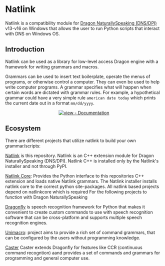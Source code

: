 # Natlink 

Natlink is a compatibility module for [Dragon NaturallySpeaking (DNS/DPI)](https://www.nuance.com/dragon.html) v13-v16 on Windows that allows the user to run Python scripts that interact with DNS on Windows OS.

## Introduction <!-- {docsify-ignore} -->

Natlink can be used as a library for low-level access Dragon engine with a framework for writing grammars and macros.

Grammars can be used to insert text boilerplate, operate the menus of programs, or otherwise control a computer. They can even be used to help
write computer programs. A grammar specifies what will happen when certain words are dictated with grammar rules. For example, a hypothetical grammar could have a very simple rule `american date today` which prints the current date out in a format `mm/dd/yyyy`.

<div align="center">

[![view - Documentation](https://img.shields.io/badge/view-Documentation-blue?style=for-the-badge)](https://dictation-toolbox.github.io/natlink/#/)

</div>

## **Ecosystem**

There are different projects that utilize natlink to build your own grammar/scripts:

[Natlink](https://github.com/dictation-toolbox/natlink) is this repository. Natlink is an C++ extension module for Dragon NaturallySpeaking (DNS/DPI). Natlink C++ is installed only by the Natlink's installer and not through PyPI.

[Natlink Core](https://github.com/dictation-toolbox/natlinkcore): Provides the Python interface to this repositories C++ extension and loads native Natlink grammars. The Natlink installer installs natlink core to the correct python site-packages. All natlink based projects depend on natlinkcore which is required For the following projects to function with Dragon NaturallySpeaking

[Dragonfly](https://github.com/dictation-toolbox/dragonfly) is speech recognition framework for Python that makes it convenient to create custom commands to use with speech recognition software that can be cross-platform and supports multiple speech recognition engines.

[Unimacro](https://github.com/dictation-toolbox/unimacro): project aims to provide a rich set of command grammars, that can be configured by the users without programming knowledge.

[Caster](https://github.com/dictation-toolbox/Caster) Caster extends Dragonfly for features like CCR (continuous command recogntion) aand provides a set of commands and grammars for programming and general computer use.


